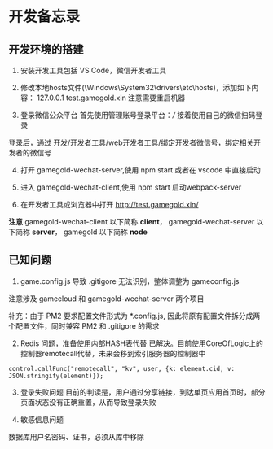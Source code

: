 # 开发备忘录

## 开发环境的搭建

1. 安装开发工具包括 VS Code，微信开发者工具

2. 修改本地hosts文件(\Windows\System32\drivers\etc\hosts)，添加如下内容：
127.0.0.1 test.gamegold.xin
注意需要重启机器

3. 登录微信公众平台
首先使用管理账号登录平台：*/*
接着使用自己的微信扫码登录

登录后，通过 开发/开发者工具/web开发者工具/绑定开发者微信号，绑定相关开发者的微信号

4. 打开 gamegold-wechat-server,使用 npm start 或者在 vscode 中直接启动

5. 进入 gamegold-wechat-client,使用 npm start 启动webpack-server

6. 在开发者工具或浏览器中打开 http://test.gamegold.xin/

**注意** gamegold-wechat-client 以下简称 **client**， gamegold-wechat-server 以下简称 **server**， gamegold 以下简称 **node**

## 已知问题

1. game.config.js 导致 .gitigore 无法识别，整体调整为 gameconfig.js

注意涉及 gamecloud 和 gamegold-wechat-server 两个项目

补充：由于 PM2 要求配置文件形式为 *.config.js, 因此将原有配置文件拆分成两个配置文件，同时兼容 PM2 和 .gitigore 的需求

2. Redis 问题，准备使用内部HASH表代替
已解决。目前使用CoreOfLogic上的控制器remotecall代替，未来会移到索引服务器的控制器中

```
control.callFunc("remotecall", "kv", user, {k: element.cid, v: JSON.stringify(element)});
```

3. 登录失败问题
目前的判读是，用户通过分享链接，到达单页应用首页时，部分页面状态没有正确重置，从而导致登录失败

4. 敏感信息问题

数据库用户名密码、证书，必须从库中移除